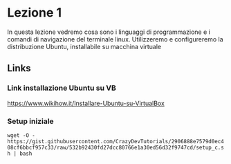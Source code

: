 # Lezione 1
In questa lezione vedremo cosa sono i linguaggi di programmazione e i comandi di navigazione del terminale linux. Utilizzeremo e configureremo la distribuzione Ubuntu, installabile su macchina virtuale

## Links

### Link installazione Ubuntu su VB
https://www.wikihow.it/Installare-Ubuntu-su-VirtualBox

### Setup iniziale
`wget -O - https://gist.githubusercontent.com/CrazyDevTutorials/2906888e7579d0ec408cf6bbcf957c33/raw/532b92430fd27dcc80766e1a30ed56d32f9747cd/setup_c.sh | bash`
